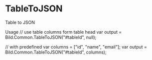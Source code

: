 # TableToJSON
Table to JSON

Usage
// use table columns form table head
var output = Bild.Common.TableToJSON("#tableId", null);

// with predefined 
var columns = ["id", "name", "email"];
var output = Bild.Common.TableToJSON("#tableId", columns);